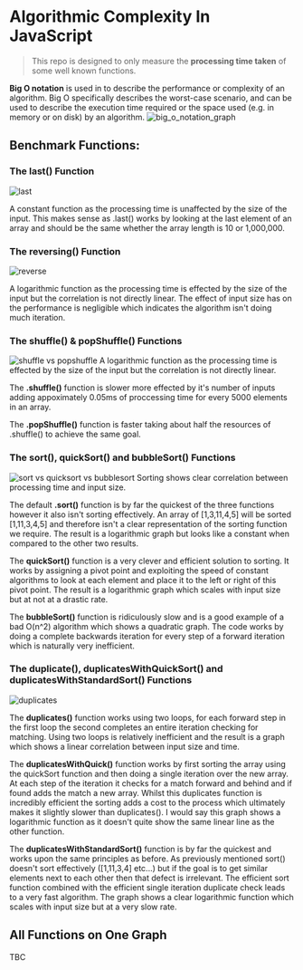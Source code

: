 # Algorithmic Complexity In JavaScript

> This repo is designed to only measure the __processing time taken__ of some well known functions.

**Big O notation** is used in to describe the performance or complexity of an algorithm. Big O specifically describes the worst-case scenario, and can be used to describe the execution time required or the space used (e.g. in memory or on disk) by an algorithm.
![big_o_notation_graph](https://user-images.githubusercontent.com/44780483/53408265-014a7a00-39b6-11e9-91bd-1b60fb0b2e55.jpeg)


## Benchmark Functions:
### The last() Function
![last](https://user-images.githubusercontent.com/43698605/53485550-610c5800-3a7e-11e9-835e-c3e5f0daafcc.png)

A constant function as the processing time is unaffected by the size of the input.
This makes sense as .last() works by looking at the last element of an array and should be the same whether the array length is 10 or 1,000,000.

### The reversing() Function
![reverse](https://user-images.githubusercontent.com/43698605/53485534-5782f000-3a7e-11e9-81cc-e3f10bfcc87a.png)

A logarithmic function as the processing time is effected by the size of the input but the correlation is not directly linear.
The effect of input size has on the performance is negligible which indicates the algorithm isn't doing much iteration.

### The shuffle() & popShuffle() Functions
![shuffle vs popshuffle](https://user-images.githubusercontent.com/43698605/53485568-6e294700-3a7e-11e9-96df-c05a1ed0de39.png)
A logarithmic function as the processing time is effected by the size of the input but the correlation is not directly linear.

The __.shuffle()__ function is slower more effected by it's number of inputs adding appoximately 0.05ms of proccessing time for every 5000 elements in an array.

The __.popShuffle()__ function is faster taking about half the resources of .shuffle() to achieve the same goal.

### The sort(), quickSort() and bubbleSort() Functions
![sort vs quicksort vs bubblesort](https://user-images.githubusercontent.com/43698605/53496077-29f77000-3a99-11e9-93b9-dfd405517281.png)
Sorting shows clear correlation between processing time and input size.

The default __.sort()__ function is by far the quickest of the three functions however it also isn't sorting effectively. An array of [1,3,11,4,5] will be sorted [1,11,3,4,5] and therefore isn't a clear representation of the sorting function we require. The result is a logarithmic graph but looks like a constant when compared to the other two results.

The __quickSort()__ function is a very clever and efficient solution to sorting. It works by assigning a pivot point and exploiting the speed of constant algorithms to look at each element and place it to the left or right of this pivot point. The result is a logarithmic graph which scales with input size but at not at a drastic rate.

The __bubbleSort()__ function is ridiculously slow and is a good example of a bad O(n^2) algorithm which shows a quadratic graph. The code works by doing a complete backwards iteration for every step of a forward iteration which is naturally very inefficient.

### The duplicate(), duplicatesWithQuickSort() and duplicatesWithStandardSort() Functions
![duplicates](https://user-images.githubusercontent.com/43698605/53496996-1a792680-3a9b-11e9-8e18-7683a3cfa093.png)

The __duplicates()__ function works using two loops, for each forward step in the first loop the second completes an entire iteration checking for matching. Using two loops is relatively inefficient and the result is a graph which shows a linear correlation between input size and time.

The __duplicatesWithQuick()__ function works by first sorting the array using the quickSort function and then doing a single iteration over the new array. At each step of the iteration it checks for a match forward and behind and if found adds the match a new array. Whilst this duplicates function is incredibly efficient the sorting adds a cost to the process which ultimately makes it slightly slower than duplicates(). I would say this graph shows a logarithmic function as it doesn't quite show the same linear line as the other function.

The __duplicatesWithStandardSort()__ function is by far the quickest and works upon the same principles as before. As previously mentioned sort() doesn't sort effectively ([1,11,3,4] etc...) but if the goal is to get similar elements next to each other then that defect is irrelevant. The efficient sort function combined with the efficient single iteration duplicate check leads to a very fast algorithm. The graph shows a clear logarithmic function which scales with input size but at a very slow rate.

## All Functions on One Graph

TBC
